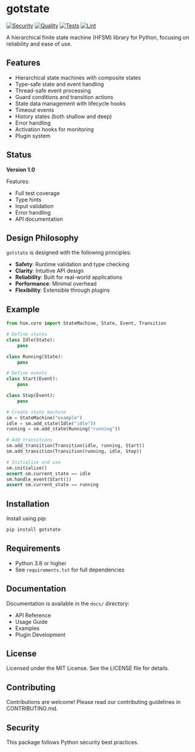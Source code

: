 # gotstate

[![Security](https://github.com/KeplerOps/gotstate/actions/workflows/security.yml/badge.svg)](https://github.com/KeplerOps/gotstate/actions/workflows/security.yml)
[![Quality](https://github.com/KeplerOps/gotstate/actions/workflows/sonar.yml/badge.svg)](https://github.com/KeplerOps/gotstate/actions/workflows/sonar.yml)
[![Tests](https://github.com/KeplerOps/gotstate/actions/workflows/test.yml/badge.svg)](https://github.com/KeplerOps/gotstate/actions/workflows/test.yml)
[![Lint](https://github.com/KeplerOps/gotstate/actions/workflows/lint.yml/badge.svg)](https://github.com/KeplerOps/gotstate/actions/workflows/lint.yml)

A hierarchical finite state machine (HFSM) library for Python, focusing on reliability and ease of use.

## Features

- Hierarchical state machines with composite states
- Type-safe state and event handling
- Thread-safe event processing
- Guard conditions and transition actions
- State data management with lifecycle hooks
- Timeout events
- History states (both shallow and deep)
- Error handling
- Activation hooks for monitoring
- Plugin system

## Status

**Version 1.0**

Features:
- Full test coverage
- Type hints
- Input validation
- Error handling
- API documentation

## Design Philosophy

`gotstate` is designed with the following principles:

- **Safety**: Runtime validation and type checking
- **Clarity**: Intuitive API design
- **Reliability**: Built for real-world applications
- **Performance**: Minimal overhead
- **Flexibility**: Extensible through plugins

## Example

```python
from hsm.core import StateMachine, State, Event, Transition

# Define states
class Idle(State):
    pass

class Running(State):
    pass

# Define events
class Start(Event):
    pass

class Stop(Event):
    pass

# Create state machine
sm = StateMachine("example")
idle = sm.add_state(Idle("idle"))
running = sm.add_state(Running("running"))

# Add transitions
sm.add_transition(Transition(idle, running, Start))
sm.add_transition(Transition(running, idle, Stop))

# Initialize and use
sm.initialize()
assert sm.current_state == idle
sm.handle_event(Start())
assert sm.current_state == running
```

## Installation

Install using pip:

```bash
pip install gotstate
```

## Requirements

- Python 3.8 or higher
- See `requirements.txt` for full dependencies

## Documentation

Documentation is available in the `docs/` directory:
- API Reference
- Usage Guide
- Examples
- Plugin Development

## License

Licensed under the MIT License. See the LICENSE file for details.

## Contributing

Contributions are welcome! Please read our contributing guidelines in CONTRIBUTING.md.

## Security

This package follows Python security best practices.

